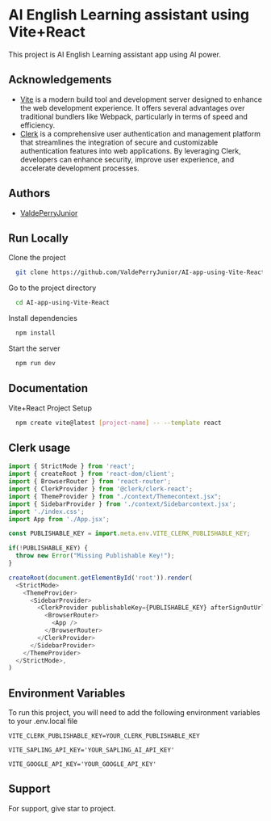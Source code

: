 
# AI English Learning assistant using Vite+React

This project is AI English Learning assistant app using AI power.
## Acknowledgements

 - [Vite](https://vite.dev/) is a modern build tool and development server designed to enhance the web development experience. It offers several advantages over traditional bundlers like Webpack, particularly in terms of speed and efficiency.
 - [Clerk](https://dashboard.clerk.com/) is a comprehensive user authentication and management platform that streamlines the integration of secure and customizable authentication features into web applications. By leveraging Clerk, developers can enhance security, improve user experience, and accelerate development processes.

## Authors

- [ValdePerryJunior](https://github.com/ValdePerryJunior)


## Run Locally

Clone the project

```bash
  git clone https://github.com/ValdePerryJunior/AI-app-using-Vite-React.git
```

Go to the project directory

```bash
  cd AI-app-using-Vite-React
```

Install dependencies

```bash
  npm install
```

Start the server

```bash
  npm run dev
```


## Documentation

Vite+React Project Setup
```bash
  npm create vite@latest [project-name] -- --template react
```

## Clerk usage

```javascript
import { StrictMode } from 'react';
import { createRoot } from 'react-dom/client';
import { BrowserRouter } from 'react-router';
import { ClerkProvider } from '@clerk/clerk-react';
import { ThemeProvider } from "./context/Themecontext.jsx";
import { SidebarProvider } from './context/Sidebarcontext.jsx';
import './index.css';
import App from './App.jsx';

const PUBLISHABLE_KEY = import.meta.env.VITE_CLERK_PUBLISHABLE_KEY;

if(!PUBLISHABLE_KEY) {
  throw new Error("Missing Publishable Key!");
}

createRoot(document.getElementById('root')).render(
  <StrictMode>
    <ThemeProvider>
      <SidebarProvider> 
        <ClerkProvider publishableKey={PUBLISHABLE_KEY} afterSignOutUrl="/">
          <BrowserRouter>
            <App />
          </BrowserRouter>
        </ClerkProvider>
      </SidebarProvider>
    </ThemeProvider>
  </StrictMode>,
)

```


## Environment Variables

To run this project, you will need to add the following environment variables to your .env.local file

`VITE_CLERK_PUBLISHABLE_KEY=YOUR_CLERK_PUBLISHABLE_KEY`

`VITE_SAPLING_API_KEY='YOUR_SAPLING_AI_API_KEY'`

`VITE_GOOGLE_API_KEY='YOUR_GOOGLE_API_KEY'`
## Support

For support, give star to project.

